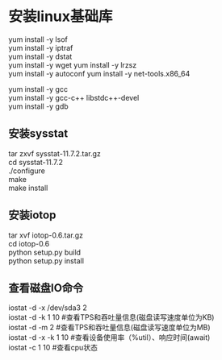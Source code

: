# 安装linux基础库
yum install -y lsof  
yum install -y iptraf  
yum install -y dstat  
yum install -y wget
yum install -y lrzsz  
yum install -y autoconf
yum install -y net-tools.x86_64

yum install -y gcc  
yum install -y gcc-c++ libstdc++-devel  
yum install -y gdb  

## 安装sysstat
tar zxvf sysstat-11.7.2.tar.gz  
cd sysstat-11.7.2  
./configure  
make  
make install  

## 安装iotop
tar xvf iotop-0.6.tar.gz  
cd iotop-0.6  
python setup.py build  
python setup.py install  

## 查看磁盘IO命令
iostat -d -x /dev/sda3 2  
iostat -d -k 1 10         #查看TPS和吞吐量信息(磁盘读写速度单位为KB)  
iostat -d -m 2            #查看TPS和吞吐量信息(磁盘读写速度单位为MB)  
iostat -d -x -k 1 10      #查看设备使用率（%util）、响应时间(await)  
iostat -c 1 10            #查看cpu状态  
